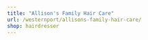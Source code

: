 ```yaml
---
title: "Allison's Family Hair Care"
url: /westernport/allisons-family-hair-care/
shop: hairdresser
---
```

